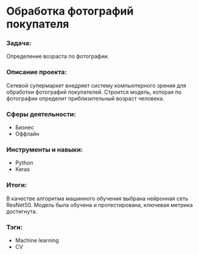 # Обработка фотографий покупателя
### Задача:
Определение возраста по фотографии.
### Описание проекта:
Сетевой супермаркет внедряет систему компьютерного зрения для обработки фотографий покупателей. Строится модель, которая по фотографии определит приблизительный возраст человека.
### Сферы деятельности:
* Бизнес
* Оффлайн
### Инструменты и навыки: 
* Python
* Keras
### Итоги: 
В качестве алгоритма машинного обучения выбрана нейронная сеть ResNet50. Модель была обучена и протестирована, ключевая метрика достигнута.
### Тэги:
* Machine learning
* CV
